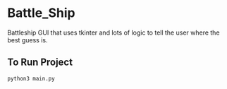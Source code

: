 # Battle_Ship
Battleship GUI that uses tkinter and lots of logic to tell the user where the best guess is.

## To Run Project
```
python3 main.py
```